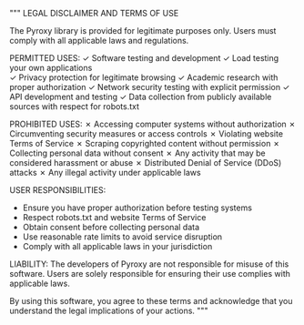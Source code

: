 """
LEGAL DISCLAIMER AND TERMS OF USE

The Pyroxy library is provided for legitimate purposes only. Users must comply 
with all applicable laws and regulations.

PERMITTED USES:
✓ Software testing and development
✓ Load testing your own applications  
✓ Privacy protection for legitimate browsing
✓ Academic research with proper authorization
✓ Network security testing with explicit permission
✓ API development and testing
✓ Data collection from publicly available sources with respect for robots.txt

PROHIBITED USES:
✗ Accessing computer systems without authorization
✗ Circumventing security measures or access controls
✗ Violating website Terms of Service
✗ Scraping copyrighted content without permission
✗ Collecting personal data without consent
✗ Any activity that may be considered harassment or abuse
✗ Distributed Denial of Service (DDoS) attacks
✗ Any illegal activity under applicable laws

USER RESPONSIBILITIES:
- Ensure you have proper authorization before testing systems
- Respect robots.txt and website Terms of Service
- Obtain consent before collecting personal data
- Use reasonable rate limits to avoid service disruption
- Comply with all applicable laws in your jurisdiction

LIABILITY:
The developers of Pyroxy are not responsible for misuse of this software.
Users are solely responsible for ensuring their use complies with applicable laws.

By using this software, you agree to these terms and acknowledge that you
understand the legal implications of your actions.
"""
